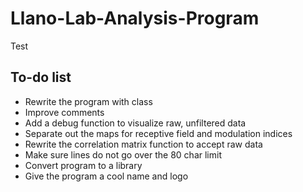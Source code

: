 # Llano-Lab-Analysis-Program

Test

## To-do list
* Rewrite the program with class
* Improve comments
* Add a debug function to visualize raw, unfiltered data
* Separate out the maps for receptive field and modulation indices
* Rewrite the correlation matrix function to accept raw data
* Make sure lines do not go over the 80 char limit
* Convert program to a library
* Give the program a cool name and logo
